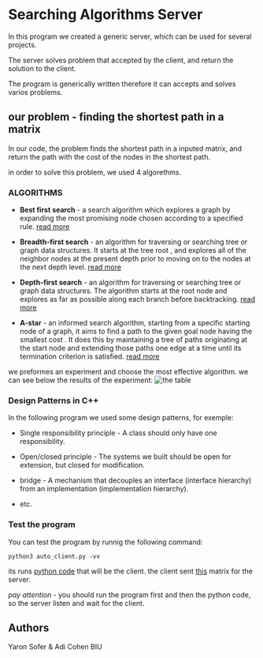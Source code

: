 # Searching Algorithms Server
In this program we created a generic server, which can be used for several projects.

The server solves problem that accepted by the client, and return the solution to the client.

The program is generically written therefore it can accepts and solves varios problems.

## our problem - finding the shortest path in a matrix

In our code, the problem finds the shortest path in a inputed matrix, and return the path with the cost of the nodes in the shortest path.

in order to solve this problem, we used 4 algorethms.


### ALGORITHMS

* **Best first search** - a search algorithm which explores a graph by expanding the most promising node chosen according to a specified rule. 
[read more](https://en.wikipedia.org/wiki/Best-first_search) 

* **Breadth-first search** - an algorithm for traversing or searching tree or graph data structures. It starts at the tree root , and explores all of the neighbor nodes at the present depth prior to moving on to the nodes at the next depth level. [read more](https://en.wikipedia.org/wiki/Breadth-first_search)

* **Depth-first search** -  an algorithm for traversing or searching tree or graph data structures. The algorithm starts at the root node  and explores as far as possible along each branch before backtracking. [read more](https://en.wikipedia.org/wiki/Depth-first_search)

* **A-star** - an informed search algorithm, starting from a specific starting node of a graph, it aims to find a path to the given goal node having the smallest cost . It does this by maintaining a tree of paths originating at the start node and extending those paths one edge at a time until its termination criterion is satisfied. [read more](https://en.wikipedia.org/wiki/A*_search_algorithm)

we preformes an experiment and choose the most effective algorithm.
we can see below the results of the experiment:
![the table](https://github.com/adi-cohen/part2/blob/master/ALGO.png)

### Design Patterns in C++

In the following program we used some design patterns, for exemple:

* Single responsibility principle - A class should only have one responsibility.

* Open/closed principle - The systems we built should be open for extension, but closed for modification. 

* bridge - A mechanism that decouples an interface (interface hierarchy) from an implementation (implementation hierarchy).

* etc.

### Test the program

You can test the program by runnig the following command:

```
python3 auto_client.py -vv
```
its runs [python code](https://github.com/adi-cohen/part2/blob/master/auto_client.py) that will be the client.
the client sent [this](https://github.com/adi-cohen/part2/blob/master/matrix_test_in.txt) matrix for the server.

 *pay attention* - you should run the program first and then the python code, so the server listen and wait for the client.

## Authors

Yaron Sofer & Adi Cohen
 BIU
